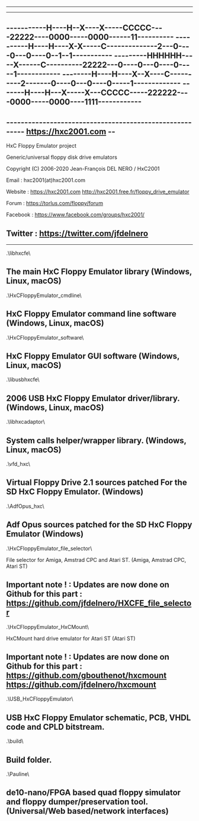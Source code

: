 -------------------------------------------------------------------------------
-------------------------------------------------------------------------------
-----------H----H--X----X-----CCCCC----22222----0000-----0000------11----------
----------H----H----X-X-----C--------------2---0----0---0----0--1--1-----------
---------HHHHHH-----X------C----------22222---0----0---0----0-----1------------
--------H----H----X--X----C----------2-------0----0---0----0-----1-------------
-------H----H---X-----X---CCCCC-----222222----0000-----0000----1111------------
-------------------------------------------------------------------------------
-------------------------------------------------------- https://hxc2001.com --
-------------------------------------------------------------------------------
HxC Floppy Emulator project

Generic/universal floppy disk drive emulators

Copyright (C) 2006-2020  Jean-François DEL NERO / HxC2001

Email :    hxc2001(at)hxc2001.com

Website :  https://hxc2001.com
           http://hxc2001.free.fr/floppy_drive_emulator

Forum :    https://torlus.com/floppy/forum

Facebook : https://www.facebook.com/groups/hxc2001/

Twitter :  https://twitter.com/jfdelnero
-------------------------------------------------------------------------------

-------------------------------------------------------------------------------
.\libhxcfe\

The main HxC Floppy Emulator library
(Windows, Linux, macOS)
-------------------------------------------------------------------------------
.\HxCFloppyEmulator_cmdline\

HxC Floppy Emulator command line software
(Windows, Linux, macOS)
-------------------------------------------------------------------------------
.\HxCFloppyEmulator_software\

HxC Floppy Emulator GUI software
(Windows, Linux, macOS)
-------------------------------------------------------------------------------
.\libusbhxcfe\

2006 USB HxC Floppy Emulator driver/library.
(Windows, Linux, macOS)
-------------------------------------------------------------------------------
.\libhxcadaptor\

System calls helper/wrapper library.
(Windows, Linux, macOS)
-------------------------------------------------------------------------------
.\vfd_hxc\

Virtual Floppy Drive 2.1 sources patched For the SD HxC Floppy Emulator.
(Windows)
-------------------------------------------------------------------------------
.\AdfOpus_hxc\

Adf Opus sources patched for the SD HxC Floppy Emulator
(Windows)
-------------------------------------------------------------------------------
.\HxCFloppyEmulator_file_selector\

File selector for Amiga, Amstrad CPC and Atari ST.
(Amiga, Amstrad CPC, Atari ST)

Important note ! : Updates are now done on Github for this part :
https://github.com/jfdelnero/HXCFE_file_selector
-------------------------------------------------------------------------------
.\HxCFloppyEmulator_HxCMount\

HxCMount hard drive emulator for Atari ST
(Atari ST)

Important note ! : Updates are now done on Github for this part :
https://github.com/gbouthenot/hxcmount
https://github.com/jfdelnero/hxcmount
-------------------------------------------------------------------------------
.\USB_HxCFloppyEmulator\

USB HxC Floppy Emulator schematic, PCB, VHDL code and CPLD bitstream.
-------------------------------------------------------------------------------
.\build\

Build folder.
-------------------------------------------------------------------------------
.\Pauline\

de10-nano/FPGA based quad floppy simulator and floppy dumper/preservation tool.
(Universal/Web based/network interfaces)
-------------------------------------------------------------------------------
